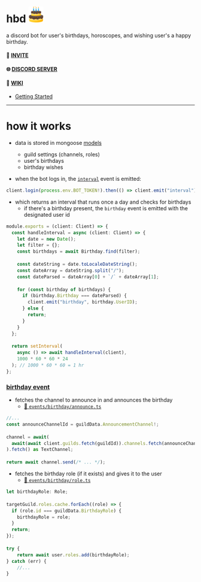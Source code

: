 # hbd <img src="/assets/avatar.gif" style="width:40px">

a discord bot for user's birthdays, horoscopes, and wishing user's a happy birthday.


#### 🔗 [INVITE](https://discord.com/oauth2/authorize?client_id=1211045842362966077&permissions=2415921152&scope=bot)
#### 🌐 [DISCORD SERVER](https://discord.gg/n65AVpTFNf)
#### 📖 [WIKI](https://github.com/clxrityy/hbd/wiki)
- [Getting Started](https://github.com/clxrityy/hbd/wiki/Getting-Started)

---

# how it works

- data is stored in mongoose [models](https://mongoosejs.com/docs/models.html)

  - guild settings (channels, roles)
  - user's birthdays
  - birthday wishes

- when the bot logs in, the [`interval`](./src/events/interval) event is emitted:

```ts
client.login(process.env.BOT_TOKEN!).then(() => client.emit("interval"));
```

- which returns an interval that runs once a day and checks for birthdays
  - if there's a birthday present, the `birthday` event is emitted with the designated user id

```ts
module.exports = (client: Client) => {
  const handleInterval = async (client: Client) => {
    let date = new Date();
    let filter = {};
    const birthdays = await Birthday.find(filter);

    const dateString = date.toLocaleDateString();
    const dateArray = dateString.split("/");
    const dateParsed = dateArray[0] + `/` + dateArray[1];

    for (const birthday of birthdays) {
      if (birthday.Birthday === dateParsed) {
        client.emit("birthday", birthday.UserID);
      } else {
        return;
      }
    }
  };

  return setInterval(
    async () => await handleInterval(client),
    1000 * 60 * 60 * 24
  ); // 1000 * 60 * 60 = 1 hr
};
```

### [birthday event](./src/events/birthday/)

- fetches the channel to announce in and announces the birthday 
    - [🔗 `events/birthday/announce.ts`](./src/events/birthday/announce.ts)

```ts
//...
const announceChannelId = guildData.AnnouncementChannel!;

channel = await(
  await(await client.guilds.fetch(guildId)).channels.fetch(announceChannelId)
).fetch() as TextChannel;

return await channel.send(/* ... */);
```

- fetches the birthday role (if it exists) and gives it to the user
    - [🔗 `events/birthday/role.ts`](./src/events/birthday/role.ts)

```ts
let birthdayRole: Role;

targetGuild.roles.cache.forEach((role) => {
  if (role.id === guildData.BirthdayRole) {
    birthdayRole = role;
  }
  return;
});

try {
    return await user.roles.add(birthdayRole);
} catch (err) {
    //...
}
```